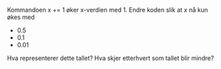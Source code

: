 Kommandoen x += 1 øker x-verdien med 1. Endre koden slik at _x_ nå kun økes med

- 0.5
- 0.1
- 0.01

Hva representerer dette tallet?
Hva skjer etterhvert som tallet blir mindre?
